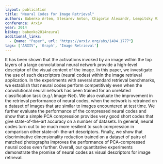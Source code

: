 ```yaml
---
layout: publication
title: "Neural Codes for Image Retrieval"
authors: Babenko Artem, Slesarev Anton, Chigorin Alexandr, Lempitsky Victor
conference: Arxiv
year: 2014
bibkey: babenko2014neural
additional_links:
  - {name: "Paper", url: "https://arxiv.org/abs/1404.1777"}
tags: ['ARXIV', 'Graph', 'Image Retrieval']
---
```

It has been shown that the activations invoked by an image within the top layers
of a large convolutional neural network provide a high-level descriptor of the
visual content of the image. In this paper, we investigate the use of such
descriptors (neural codes) within the image retrieval application. In the
experiments with several standard retrieval benchmarks, we establish that neural
codes perform competitively even when the convolutional neural network has been
trained for an unrelated classification task (e.g.\ Image-Net). We also evaluate
the improvement in the retrieval performance of neural codes, when the network
is retrained on a dataset of images that are similar to images encountered at
test time. We further evaluate the performance of the compressed neural codes
and show that a simple PCA compression provides very good short codes that give
state-of-the-art accuracy on a number of datasets. In general, neural codes turn
out to be much more resilient to such compression in comparison other state-of-
the-art descriptors. Finally, we show that discriminative dimensionality
reduction trained on a dataset of pairs of matched photographs improves the
performance of PCA-compressed neural codes even further. Overall, our
quantitative experiments demonstrate the promise of neural codes as visual
descriptors for image retrieval.
